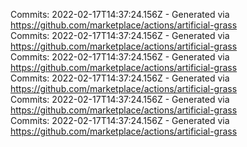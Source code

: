 Commits: 2022-02-17T14:37:24.156Z - Generated via https://github.com/marketplace/actions/artificial-grass
<br>
Commits: 2022-02-17T14:37:24.156Z - Generated via https://github.com/marketplace/actions/artificial-grass
<br>
Commits: 2022-02-17T14:37:24.156Z - Generated via https://github.com/marketplace/actions/artificial-grass
<br>
Commits: 2022-02-17T14:37:24.156Z - Generated via https://github.com/marketplace/actions/artificial-grass
<br>
Commits: 2022-02-17T14:37:24.156Z - Generated via https://github.com/marketplace/actions/artificial-grass
<br>
Commits: 2022-02-17T14:37:24.156Z - Generated via https://github.com/marketplace/actions/artificial-grass
<br>
